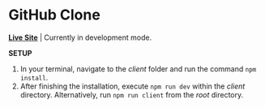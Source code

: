 # GitHub Clone

__[Live Site](https://my-github.pages.dev)__ | Currently in development mode.

**SETUP**
1) In your terminal, navigate to the *client* folder and run the command `npm install`.
2) After finishing the installation, execute `npm run dev` within the *client* directory. Alternatively, run `npm run client` from the *root* directory.